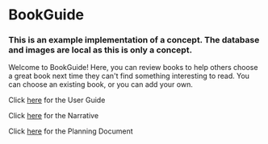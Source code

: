 # BookGuide
### This is an example implementation of a concept. The database and images are local as this is only a concept.
Welcome to BookGuide! Here, you can review books to help others choose a great book next time they can't find something interesting to read. You can choose an existing book, or you can add your own.

Click [here](https://github.com/CoolCoderSJ/BookGuide/wiki/User-Guide) for the User Guide

Click [here](https://github.com/CoolCoderSJ/BookGuide/wiki/home) for the Narrative

Click [here](https://github.com/CoolCoderSJ/BookGuide/projects/1) for the Planning Document
